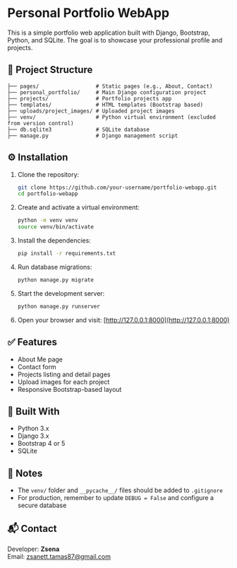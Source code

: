 # Personal Portfolio WebApp

This is a simple portfolio web application built with Django, Bootstrap, Python, and SQLite. The goal is to showcase your professional profile and projects.

## 📁 Project Structure

```
├── pages/                  # Static pages (e.g., About, Contact)
├── personal_portfolio/     # Main Django configuration project
├── projects/               # Portfolio projects app
├── templates/              # HTML templates (Bootstrap based)
├── uploads/project_images/ # Uploaded project images
├── venv/                   # Python virtual environment (excluded from version control)
├── db.sqlite3              # SQLite database
├── manage.py               # Django management script
```

## ⚙️ Installation

1. Clone the repository:
   ```bash
   git clone https://github.com/your-username/portfolio-webapp.git
   cd portfolio-webapp
   ```

2. Create and activate a virtual environment:
   ```bash
   python -m venv venv
   source venv/bin/activate 
   ```

3. Install the dependencies:
   ```bash
   pip install -r requirements.txt
   ```

4. Run database migrations:
   ```bash
   python manage.py migrate
   ```

5. Start the development server:
   ```bash
   python manage.py runserver
   ```

6. Open your browser and visit:
   [http://127.0.0.1:8000](http://127.0.0.1:8000)

## ✅ Features

- About Me page
- Contact form
- Projects listing and detail pages
- Upload images for each project
- Responsive Bootstrap-based layout

## 🧰 Built With

- Python 3.x
- Django 3.x
- Bootstrap 4 or 5
- SQLite

## 📌 Notes

- The `venv/` folder and `__pycache__/` files should be added to `.gitignore`
- For production, remember to update `DEBUG = False` and configure a secure database

## 📬 Contact

Developer: **Zsena**  
Email: [zsanett.tamas87@gmail.com](mailto:zsanett.tamas87@gmail.com)